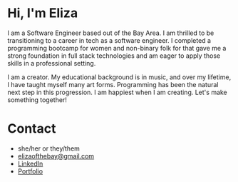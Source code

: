 # Hi, I'm Eliza

I am a Software Engineer based out of the Bay Area. I am thrilled to be transitioning to a career in tech as a software engineer. I completed a programming bootcamp for women and non-binary folk for that gave me a strong foundation in full stack technologies and am eager to apply those skills in a professional setting.

I am a creator. My educational background is in music, and over my lifetime, I have taught myself many art forms. Programming has been the natural next step in this progression. I am happiest when I am creating. Let's make something together!

# Contact
* she/her or they/them
* elizaofthebay@gmail.com
* [LinkedIn](https://www.linkedin.com/in/eliza-cantwell/)
* [Portfolio](https://www.eliza.engineer/)
